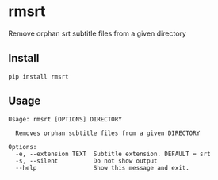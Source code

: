 # rmsrt

Remove orphan srt subtitle files from a given directory


## Install

	pip install rmsrt


## Usage

	Usage: rmsrt [OPTIONS] DIRECTORY

	  Removes orphan subtitle files from a given DIRECTORY

	Options:
	  -e, --extension TEXT  Subtitle extension. DEFAULT = srt
	  -s, --silent          Do not show output
	  --help                Show this message and exit.